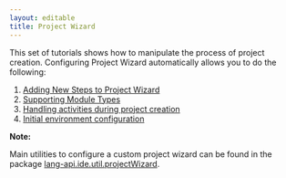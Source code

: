 ```yaml
---
layout: editable
title: Project Wizard
---
```


This set of tutorials shows how to manipulate the process of project creation.
Configuring Project Wizard automatically allows you to do the following:


1. [Adding New Steps to Project Wizard](tutorials/project_wizard/adding_new_steps.html)
2. [Supporting Module Types](tutorials/project_wizard/module_types.md)
3. [Handling activities during project creation]()
4. [Initial environment configuration]()

**Note:** 

Main utilities to configure a custom project wizard can be found in the package
[lang-api.ide.util.projectWizard](https://github.com/JetBrains/intellij-community/tree/master/platform/lang-api/src/com/intellij/ide/util/projectWizard).